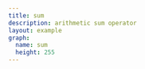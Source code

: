 ```yaml
---
title: sum
description: arithmetic sum operator
layout: example
graph:
  name: sum
  height: 255
---
```

